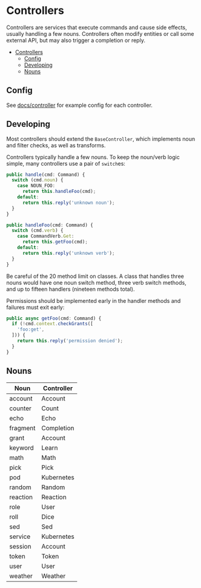 # Controllers

Controllers are services that execute commands and cause side effects, usually handling a few nouns. Controllers often
modify entities or call some external API, but may also trigger a completion or reply.

- [Controllers](#controllers)
  - [Config](#config)
  - [Developing](#developing)
  - [Nouns](#nouns)

## Config

See [docs/controller](../../docs/controller) for example config for each controller.

## Developing

Most controllers should extend the `BaseController`, which implements noun and filter checks, as well as transforms.

Controllers typically handle a few nouns. To keep the noun/verb logic simple, many controllers use a pair of
`switch`es:

```typescript
public handle(cmd: Command) {
  switch (cmd.noun) {
    case NOUN_FOO:
      return this.handleFoo(cmd);
    default:
      return this.reply('unknown noun');
  }
}

public handleFoo(cmd: Command) {
  switch (cmd.verb) {
    case CommandVerb.Get:
      return this.getFoo(cmd);
    default:
      return this.reply('unknown verb');
  }
}
```

Be careful of the 20 method limit on classes. A class that handles three nouns would have one noun switch method, three
verb switch methods, and up to fifteen handlers (nineteen methods total).

Permissions should be implemented early in the handler methods and failures must exit early:

```typescript
public async getFoo(cmd: Command) {
  if (!cmd.context.checkGrants([
    'foo:get',
  ])) {
    return this.reply('permission denied');
  }
}
```

## Nouns

| Noun     | Controller |
|----------|------------|
| account  | Account    |
| counter  | Count      |
| echo     | Echo       |
| fragment | Completion |
| grant    | Account    |
| keyword  | Learn      |
| math     | Math       |
| pick     | Pick       |
| pod      | Kubernetes |
| random   | Random     |
| reaction | Reaction   |
| role     | User       |
| roll     | Dice       |
| sed      | Sed        |
| service  | Kubernetes |
| session  | Account    |
| token    | Token      |
| user     | User       |
| weather  | Weather    |
